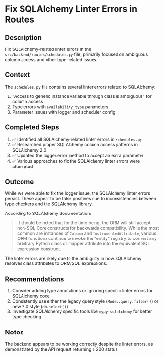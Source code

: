 # Fix SQLAlchemy Linter Errors in Routes

## Description
Fix SQLAlchemy-related linter errors in the `src/backend/routes/schedules.py` file, primarily focused on ambiguous column access and other type-related issues.

## Context
The `schedules.py` file contains several linter errors related to SQLAlchemy:
1. "Access to generic instance variable through class is ambiguous" for column access
2. Type errors with `availability_type` parameters
3. Parameter issues with logger and scheduler config

## Completed Steps
1. ✅ Identified all SQLAlchemy-related linter errors in `schedules.py`
2. ✅ Researched proper SQLAlchemy column access patterns in SQLAlchemy 2.0
3. ✅ Updated the logger.error method to accept an extra parameter
4. ✅ Various approaches to fix the SQLAlchemy linter errors were attempted

## Outcome
While we were able to fix the logger issue, the SQLAlchemy linter errors persist. These appear to be false positives due to inconsistencies between type checkers and the SQLAlchemy library.

According to SQLAlchemy documentation:
> It should be noted that for the time being, the ORM will still accept non-SQL Core constructs for backwards compatibility. While the most common are instances of `Column` and `InstrumentedAttribute`, various ORM functions continue to invoke the "entity" registry to convert any arbitrary Python class or mapper attribute into the equivalent SQL expression construct.

The linter errors are likely due to the ambiguity in how SQLAlchemy resolves class attributes to ORM/SQL expressions.

## Recommendations
1. Consider adding type annotations or ignoring specific linter errors for SQLAlchemy code
2. Consistently use either the legacy query style (`Model.query.filter()`) or new 2.0 style (`db.select()`) 
3. Investigate SQLAlchemy specific tools like `mypy-sqlalchemy` for better type checking

## Notes
The backend appears to be working correctly despite the linter errors, as demonstrated by the API request returning a 200 status.